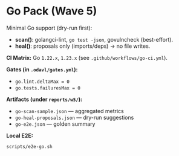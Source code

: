 # Go Pack (Wave 5)

Minimal Go support (dry-run first):
- **scan()**: golangci-lint, `go test -json`, govulncheck (best-effort).
- **heal()**: proposals only (imports/deps) → no file writes.

**CI Matrix:** Go `1.22.x`, `1.23.x` (see `.github/workflows/go-ci.yml`).

**Gates (in `.odavl/gates.yml`):**
- `go.lint.deltaMax = 0`
- `go.tests.failuresMax = 0`

**Artifacts (under `reports/w5/`):**
- `go-scan-sample.json` — aggregated metrics
- `go-heal-proposals.json` — dry-run suggestions
- `go-e2e.json` — golden summary

**Local E2E:**
```bash
scripts/e2e-go.sh
```